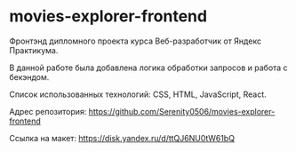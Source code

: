 # movies-explorer-frontend

Фронтэнд дипломного проекта курса Веб-разработчик от Яндекс Практикума. 

В данной работе была добавлена логика обработки запросов и работа с бекэндом.

Список использованных технологий:
CSS, HTML, JavaScript, React.

Адрес репозитория: https://github.com/Serenity0506/movies-explorer-frontend

Ссылка на макет: https://disk.yandex.ru/d/ttQJ6NU0tW61bQ